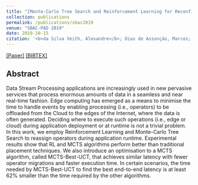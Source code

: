 ```yaml
---
title: "[Monte-Carlo Tree Search and Reinforcement Learning for Reconfiguring Data Stream Processing on Edge Computing](https://ieeexplore.ieee.org/document/8924187)"
collection: publications
permalink: /publications/sbac2019
venue: "SBAC-PAD 2019"
date: 2019-10-15
citation: '<b>da Silva Veith, Alexandre</b>; Dias de Assunção, Marcos; Lefèvre, Laurent'
---
```

[[Paper]](http://aveith.github.io/files/sbac-pad2019.pdf) [[BIBTEX]](http://aveith.github.io/files/sbac-pad2019.bib)



## Abstract
Data Stream Processing applications are increasingly used in new pervasive services that process enormous amounts of data in a seamless and near real-time fashion. Edge computing has emerged as a means to minimise the time to handle events by enabling processing (i.e., operators) to be offloaded from the Cloud to the edges of the Internet, where the data is often generated. Deciding where to execute such operations (i.e., edge or cloud) during application deployment or at runtime is not a trivial problem. In this work, we employ Reinforcement Learning and Monte-Carlo Tree Search to reassign operators during application runtime. Experimental results show that RL and MCTS algorithms perform better than traditional placement techniques. We also introduce an optimisation to a MCTS algorithm, called MCTS-Best-UCT, that achieves similar latency with fewer operator migrations and faster execution time. In certain scenarios, the time needed by MCTS-Best-UCT to find the best end-to-end latency is at least 62% smaller than the time required by the other algorithms. 



